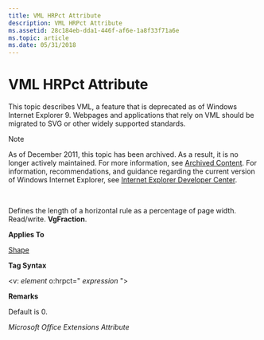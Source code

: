 ```yaml
---
title: VML HRPct Attribute
description: VML HRPct Attribute
ms.assetid: 28c184eb-dda1-446f-af6e-1a8f33f71a6e
ms.topic: article
ms.date: 05/31/2018
---
```


# VML HRPct Attribute

This topic describes VML, a feature that is deprecated as of Windows Internet Explorer 9. Webpages and applications that rely on VML should be migrated to SVG or other widely supported standards.

> [!Note]  
> As of December 2011, this topic has been archived. As a result, it is no longer actively maintained. For more information, see [Archived Content](https://docs.microsoft.com/previous-versions/windows/internet-explorer/ie-developer/). For information, recommendations, and guidance regarding the current version of Windows Internet Explorer, see [Internet Explorer Developer Center](https://msdn.microsoft.com/ie/).

 

Defines the length of a horizontal rule as a percentage of page width. Read/write. **VgFraction**.

**Applies To**

[Shape](shape-element--vml.md)

**Tag Syntax**

<v: *element* o:hrpct=" *expression* ">

**Remarks**

Default is 0.

*Microsoft Office Extensions Attribute*

 

 





